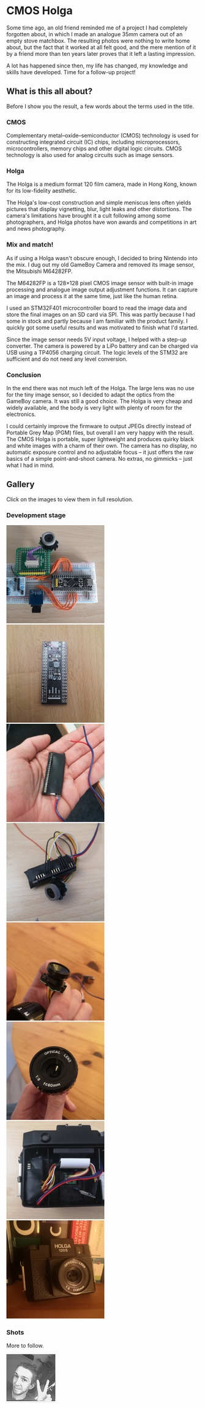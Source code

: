 # CMOS Holga

Some time ago, an old friend reminded me of a project I had completely
forgotten about, in which I made an analogue 35mm camera out of an empty
stove matchbox.  The resulting photos were nothing to write home about,
but the fact that it worked at all felt good, and the mere mention of it
by a friend more than ten years later proves that it left a lasting
impression.

A lot has happened since then, my life has changed, my knowledge and
skills have developed.  Time for a follow-up project!

## What is this all about?

Before I show you the result, a few words about the terms used in the
title.

### CMOS

Complementary metal–oxide–semiconductor (CMOS) technology is used for
constructing integrated circuit (IC) chips, including microprocessors,
microcontrollers, memory chips and other digital logic circuits.  CMOS
technology is also used for analog circuits such as image sensors.

### Holga

The Holga is a medium format 120 film camera, made in Hong Kong, known
for its low-fidelity aesthetic.

The Holga's low-cost construction and simple meniscus lens often yields
pictures that display vignetting, blur, light leaks and other
distortions.  The camera's limitations have brought it a cult following
among some photographers, and Holga photos have won awards and
competitions in art and news photography.

### Mix and match!

As if using a Holga wasn't obscure enough, I decided to bring Nintendo
into the mix.  I dug out my old GameBoy Camera and removed its image
sensor, the Mitsubishi M64282FP.

The M64282FP is a 128×128 pixel CMOS image sensor with built-in image
processing and analogue image output adjustment functions.  It can
capture an image and process it at the same time, just like the human
retina.

I used an STM32F401 microcontroller board to read the image data and
store the final images on an SD card via SPI.  This was partly because
I had some in stock and partly because I am familiar with the product
family.  I quickly got some useful results and was motivated to finish
what I'd started.

Since the image sensor needs 5V input voltage, I helped with a step-up
converter.  The camera is powered by a LiPo battery and can be charged
via USB using a TP4056 charging circuit.  The logic levels of the STM32
are sufficient and do not need any level conversion.

### Conclusion

In the end there was not much left of the Holga. The large lens was no use
for the tiny image sensor, so I decided to adapt the optics from the
GameBoy camera.  It was still a good choice. The Holga is very cheap and
widely available, and the body is very light with plenty of room for the
electronics.

I could certainly improve the firmware to output JPEGs directly instead of
Portable Grey Map (PGM) files, but overall I am very happy with the result.
The CMOS Holga is portable, super lightweight and produces quirky black and
white images with a charm of their own.  The camera has no display, no
automatic exposure control and no adjustable focus – it just offers the raw
basics of a simple point-and-shoot camera.  No extras, no gimmicks – just
what I had in mind.

## Gallery

Click on the images to view them in full resolution.

### Development stage

[![](media/prototype-tn.jpg)](media/prototype.jpg?raw=true "Prototype")
[![](media/stm32f4-step-up-converter-tn.jpg)](media/stm32f4-step-up-converter.jpg?raw=true "STM32F4 with step-up converter")
[![](media/build-1-tn.jpg)](media/build-1.jpg?raw=true "Build process 1")
[![](media/build-2-tn.jpg)](media/build-2.jpg?raw=true "Build process 2")
[![](media/optics-1-tn.jpg)](media/optics-1.jpg?raw=true "Optics adaption 1")
[![](media/optics-2-tn.jpg)](media/optics-2.jpg?raw=true "Optics adaption 2")
[![](media/installation-tn.jpg)](media/installation.jpg?raw=true "Installation process")
[![](media/front-view-tn.jpg)](media/front-view.jpg?raw=true "Front view")

### Shots

More to follow.

[![selfie](media/selfie.jpg)](media/selfie.jpg?raw=true "selfie")
